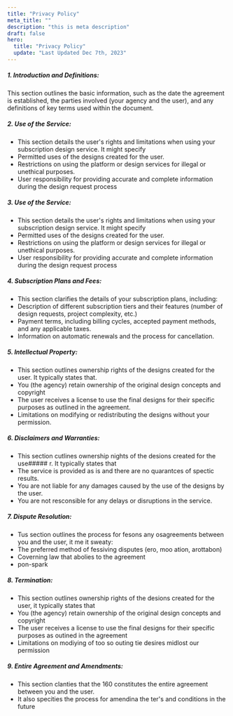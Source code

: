 ```yaml
---
title: "Privacy Policy"
meta_title: ""
description: "this is meta description"
draft: false
hero:
  title: "Privacy Policy"
  update: "Last Updated Dec 7th, 2023"
---
```


##### 1. Introduction and Definitions:

This section outlines the basic information, such as the date the agreement is established, the parties involved (your agency and the user), and any definitions of key terms used within the document.

##### 2. Use of the Service:

- This section details the user's rights and limitations when using your subscription design service. It might specify
- Permitted uses of the designs created for the user.
- Restrictions on using the platform or design services for illegal or unethical purposes.
- User responsibility for providing accurate and complete information during the design request process

##### 3. Use of the Service:

- This section details the user's rights and limitations when using your subscription design service. It might specify
- Permitted uses of the designs created for the user.
- Restrictions on using the platform or design services for illegal or unethical purposes.
- User responsibility for providing accurate and complete information during the design request process

##### 4. Subscription Plans and Fees:

- This section clarifies the details of your subscription plans, including:
- Description of different subscription tiers and their features (number of design requests, project complexity, etc.)
- Payment terms, including billing cycles, accepted payment methods, and any applicable taxes.
- Information on automatic renewals and the process for cancellation.

##### 5. Intellectual Property:

- This section outlines ownership rights of the designs created for the user. It typically states that.
- You (the agency) retain ownership of the original design concepts and copyright
- The user receives a license to use the final designs for their specific purposes as outlined in the agreement.
- Limitations on modifying or redistributing the designs without your permission.

##### 6. Disclaimers and Warranties:

- This section cutlines ownership nights of the desions created for the use##### r. It typically states that
- The service is provided as is and there are no quarantces of spectic results.
- You are not liable for any damages caused by the use of the designs by the user.
- You are not resconsible for any delays or disruptions in the service.

##### 7. Dispute Resolution:

- Tus section outlines the process for fesons any osagreements between you and the user, it me it sweaty:
- The preferred method of fessiving disputes (ero, moo ation, arottabon)
- Coverning law that abolies to the agreement
- pon-spark

##### 8. Termination:

- This section outlines ownership rights of the desions created for the user, it typically states that
- You (the agency) retain ownership of the original design concepts and copyright
- The user receives a license to use the final designs for their specific purposes as outined in the agreement
- Limitations on modiying of too so outing tie desires midlost our permission

##### 9. Entire Agreement and Amendments:

- This section clanties that the 160 constitutes the entire agreement between you and the user.
- It also specities the process for amendina the ter's and conditions in the future
